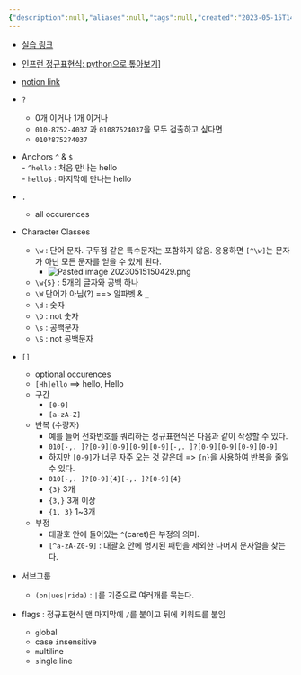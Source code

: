```yaml
---
{"description":null,"aliases":null,"tags":null,"created":"2023-05-15T14:07:54","updated":"2023-12-29T22:15:32","title":"regex","dg-publish":true,"permalink":"/docs/regex/","dgPassFrontmatter":true}
---
```


- [실습 링크](https://regexr.com/5nvc2)
- [인프런 정규표현식: python으로 톺아보기](https://www.inflearn.com/course/%ED%8C%8C%EC%9D%B4%EC%8D%AC-%EC%A0%95%EA%B7%9C%ED%91%9C%ED%98%84%EC%8B%9D/dashboard)]
- [notion link](https://paullabworkspace.notion.site/1c57fc683c33468d95e7a490b6f66c95)

- `?` 
	- 0개 이거나 1개 이거나
	- `010-8752-4037` 과 `01087524037`을 모두 검출하고 싶다면
	- `010?8752?4037` 
- Anchors `^` & `$`  
		- `^hello` : 처음 만나는 hello  
		- `hello$` : 마지막에 만나는 hello
- `.` 
	- all occurences
- Character Classes
	- `\w` : 단어 문자. 구두점 같은 특수문자는 포함하지 않음. 응용하면 `[^\w]`는 문자가 아닌 모든 문자를 얻을 수 있게 된다.
		- ![Pasted image 20230515150429.png](/img/user/docs/assets/Pasted%20image%2020230515150429.png)
	- `\w{5}` : 5개의 글자와 공백 하나
	- `\W` 단어가 아님(?) ==> 알파벳 & `_`
	- `\d` : 숫자
	- `\D` : not 숫자
	- `\s` : 공백문자
	- `\S` : not 공백문자
- `[]` 
	- optional occurences
	- `[Hh]ello` ==> hello, Hello
	- 구간
		- `[0-9]`
		- `[a-zA-Z]`
	- 반복 (수량자)
		- 예를 들어 전화번호를 쿼리하는 정규표현식은 다음과 같이 작성할 수 있다.
		- `010[-,. ]?[0-9][0-9][0-9][0-9][-,. ]?[0-9][0-9][0-9][0-9]`
		- 하지만 `[0-9]`가 너무 자주 오는 것 같은데 => `{n}`을 사용하여 반복을 줄일 수 있다.
		- `010[-,. ]?[0-9]{4}[-,. ]?[0-9]{4}`
		- `{3}` 3개
		- `{3,}` 3개 이상
		- `{1, 3}` 1~3개
	- 부정
		- 대괄호 안에 들어있는 `^`(caret)은 부정의 의미.
		- `[^a-zA-Z0-9]` : 대괄호 안에 명시된 패턴을 제외한 나머지 문자열을 찾는다.
- 서브그룹
	- `(on|ues|rida)` :  `|`를 기준으로 여러개를 묶는다.
- flags : 정규표현식 맨 마지막에 `/`를 붙이고 뒤에 키워드를 붙임
	- `g`lobal
	- case `i`nsensitive
	- `m`ultiline
	- `s`ingle line
